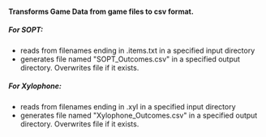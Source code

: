 #### Transforms Game Data from game files to csv format.

##### For SOPT:
- reads from filenames ending in .items.txt in a specified input directory
- generates file named "SOPT_Outcomes.csv" in a specified output directory. Overwrites file if it exists.


##### For Xylophone:
- reads from filenames ending in .xyl in a specified input directory
- generates file named "Xylophone_Outcomes.csv" in a specified output directory. Overwrites file if it exists.
